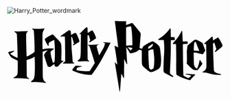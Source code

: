 ![Harry_Potter_wordmark](https://github.com/user-attachments/assets/c1bd6e16-cbdb-4d22-8c61-0f2e1bfd6293)
<?xml version="1.0" encoding="UTF-8" standalone="no"?>
<svg
   xmlns:dc="http://purl.org/dc/elements/1.1/"
   xmlns:cc="http://creativecommons.org/ns#"
   xmlns:rdf="http://www.w3.org/1999/02/22-rdf-syntax-ns#"
   xmlns:svg="http://www.w3.org/2000/svg"
   xmlns="http://www.w3.org/2000/svg"
   xmlns:sodipodi="http://sodipodi.sourceforge.net/DTD/sodipodi-0.dtd"
   xmlns:inkscape="http://www.inkscape.org/namespaces/inkscape"
   width="2180.2778"
   height="742.5"
   viewBox="0 0 1744.2223 594"
   version="1.1"
   id="svg2"
   inkscape:version="0.91 r13725"
   sodipodi:docname="Harry Potter wordmark.svg">
  <metadata
     id="metadata42">
    <rdf:RDF>
      <cc:Work
         rdf:about="">
        <dc:format>image/svg+xml</dc:format>
        <dc:type
           rdf:resource="http://purl.org/dc/dcmitype/StillImage" />
        <dc:title />
      </cc:Work>
    </rdf:RDF>
  </metadata>
  <defs
     id="defs40" />
  <sodipodi:namedview
     pagecolor="#ffffff"
     bordercolor="#666666"
     borderopacity="1"
     objecttolerance="10"
     gridtolerance="10"
     guidetolerance="10"
     inkscape:pageopacity="0"
     inkscape:pageshadow="2"
     inkscape:window-width="1366"
     inkscape:window-height="705"
     id="namedview38"
     showgrid="false"
     fit-margin-top="10"
     fit-margin-left="10"
     fit-margin-right="10"
     fit-margin-bottom="10"
     inkscape:zoom="0.46327968"
     inkscape:cx="1057.7145"
     inkscape:cy="314.59453"
     inkscape:window-x="-8"
     inkscape:window-y="-8"
     inkscape:window-maximized="1"
     inkscape:current-layer="svg2" />
  <path
     d="m 868.05,7.9999944 c 5.4,43.0599996 11.20472,86.0599996 16.72504,129.0999956 3.84968,28.28 7.66976,56.6 9.9,85.05 -9.25032,-4.87 -17.93992,-11.465 -28.35008,-13.625 -0.1,4.91 0.85504,9.745 1.62504,14.575 6.8,40.15 13.24,80.39 18,120.85 0.63,5.72 1.64,11.42 1.75,17.2 -1.12,-0.42 -2.32,-0.7 -3.1,-1.65 -5.86,-6.03 -11.51,-12.26 -17.4,-18.25 11.37,70.47 23.59,140.84 34.75,211.35 1.90422,11.22052 3.25,21.64 5.55,32.35 1.97,-6.84 2.14,-14.04 3.25,-21.05 4.03,-43.24 6.4,-86.625 9.7,-129.925 3.69,7.7 7.76,15.2 11.65,22.8 2.52,4.58 4.55,9.44 7.55,13.75 0.89,0.16 1.79,0.32 2.7,0.5 0.0704,-19.34 0.26,-38.67 0.25,-58 0.46,-11.02 -0.41,-22.06 0.6,-33.05 0.04,-21.38 0.06,-42.745 0.35,-64.125 7.19,14.39 14.23512,28.83 21.47496,43.2 1.1,-1.46 3.19976,-2.69 2.75008,-4.8 -2.24032,-36.76 -4.90984,-73.51 -6.65008,-110.3 -0.81976,-7.39 -0.64968,-14.855 -0.9,-22.275 1.72032,0.63 2.55032,2.335 3.5,3.775 8.91016,14.42 17.88504,28.8 26.57504,43.35 1.24,1.89 3.87,1.34 5.8,1.35 9.98,-0.95 19.6851,-3.785 29.125,-7.075 14.1302,-5.12 28.175,-11.835 38.625,-22.925 7.46,1.45 14.78,3.97 21.75,7.05 0.16,24.58 -0.2753,49.17 -0.125,73.75 0.5698,13.82 -1.1098,27.99 2.85,41.45 3.0302,9.64 10.985,16.455 18.175,23.075 12.81,11.22 26.2447,21.705 39.675,32.175 5.8197,4.71 13.8098,3.975 20.8,3.575 8.3698,-0.63 15.7899,-4.805 23.3,-8.175 7.0697,-3.26 14.015,-6.82 20.825,-10.6 9.05,-5 16.8,-12.38 22.1,-21.25 3.36,-5.44 4.1552,-11.905 5.225,-18.075 2,-13.26 2.915,-26.665 2.825,-40.075 0.47,-24.2 -3.7,-48.155 -6,-72.175 l -0.475,-0.75 c -0.1601,-4.74 -1.045,-9.41 -1.675,-14.1 -0.95,-6.28 -1.62,-12.74 -4.35,-18.55 -2.48,-5.54 -6.39,-10.33 -10.8,-14.45 -11.73,-10.84 -24.5149,-20.72 -38.725,-28.1 -6.0097,-3.44 -12.965,-0.41 -18.825,1.8 -20.46,8.67 -39.3652,20.555 -58.025,32.525 -4.3902,2.64 -8.0798,6.725 -9.35,11.775 -1.0797,4.26 -3.2597,8.11 -5.8,11.65 -6.8899,-0.69 -13.125,-3.915 -19.725,-5.775 2.56,-33.68 6.09,-67.275 8.5,-100.975 0.35,-6.4 1.9649,-13.235 -0.825,-19.325 -2.9703,-7.119996 -8.215,-12.894996 -12.875,-18.924996 -17.25,-21.17 -34.3948,-42.435 -52.275,-63.075 -3.8098,-0.56 -7.555,0.38 -11.075,1.75 -11.6,4.2 -23.14,8.635 -34.85,12.525 -1.65,0.57 -3.4,0.76 -5.1,1 -1.73,-10.09 0.62,-20.255 0.8,-30.3749996 -16.59,-0.2 -33.22496,0.7649996 -49.82496,-0.125 -11.74032,-0.73 -23.49976,-0.895 -35.25008,-1.375 z m 125.9,43.2499996 c 1.56184,-0.03938 3.08496,0.4675 4.45,1.3 0.95,1.7 1.29504,3.62 1.47504,5.55 5.23996,28.35 6.87496,57.159996 8.47496,85.899996 0.47,6.61 -0.12,13.325 0.8,19.875 0.32,13.78 0.44,27.555 0.25,41.325 -3.11,0.56 -6.26,0.22 -9.35,-0.2 -9.04,-0.9 -18.10496,0.47 -26.97496,2.05 -4.56008,0.51 -9.06504,1.385 -13.62504,1.825 -1.07,-39.3 -0.46504,-78.625 -0.87496,-117.924996 0.02,-8.98 -0.0352,-17.945 0.0248,-26.925 -0.02,-2.25 0.7,-5.26 3.35,-5.65 9.96,-3.01 20.30504,-4.53 30.42504,-6.9 0.52,-0.1425 1.05432,-0.211875 1.57496,-0.225 z m 180.7,140.649996 c 1.33,4.75 0.12,9.71 -1.4,14.25 -3.34,7.31 -9.28,13.01 -15.7,17.65 -5.73,4.41 -13.4849,4.96 -18.825,10 -0.7298,-1.15 -1.045,-2.385 -0.975,-3.725 0.02,-4.39 -0.31,-8.845 0.85,-13.125 11.52,-9.03 23.91,-16.89 36.05,-25.05 z m -202.75,28.4 c 3.33,0.16 6.74,-0.04 10,0.85 8.92,0.72 17.7552,2.32 26.425,4.55 l 0.875,2.175 c 0.04,0.83 0.095,1.66 0.175,2.5 -3.3302,5.4 -7.365,10.295 -11.325,15.225 -3.78,1.38 -5.71488,-2.56 -8.02504,-4.65 -6.16976,-6.77 -12.30496,-13.59 -18.12496,-20.65 z m 206.375,17.85 c 2.7599,20.56 5.5099,41.135 7.1,61.825 0.5999,7.33 0.045,14.715 0.875,22.025 0.46,6.03 -0.63,12.02 -0.45,18.05 -0.12,11.71 -1.2351,23.38 -2.625,35 -0.9701,6.05 -1.515,12.31 -3.975,18 -5.64,3.24 -11.25,6.595 -17.4,8.775 -1.51,0.68 -3.1749,0.755 -4.775,0.625 -4.3099,-4.43 -9.2201,-8.565 -12.25,-14.025 -2.02,-22.11 -3.8799,-44.305 -4.65,-66.525 -0.9199,-6.92 -0.555,-13.94 -0.825,-20.9 -1.21,-17.46 -0.725,-35 -0.875,-52.5 2.57,-1.15 5.14,-2.305 7.8,-3.275 4.81,-2.26 9.825,-4.045 14.575,-6.475 5.8,-0.52 11.645,-0.53 17.475,-0.6 z"
     id="path6"
     inkscape:connector-curvature="0"
     sodipodi:nodetypes="cccccccccccccccccccccccccccccccccccccccccccccccccccccccccccccccccccccccccccccccccccccccccccccccccccccccccc" />
  <path
     d="m 640.57,58.809994 c 2.51,-0.65 5.81,0.07 6.95,2.64 0.95,13.1 0.56,26.33 1.57,39.419996 0.14,0.68 0.43,2.05 0.57,2.74 1.13,-0.11 2.35,-0.1 3.29,-0.88 6.75,-4.629996 13.37,-9.449996 20.26,-13.869996 3.28,-2 6.58,-4.17 10.33,-5.18 3.5,-0.51 6.08,2.48 7.84,5.1 5.1,7.56 8.97,15.869996 12.86,24.109996 4.38,10.15 9.52,20.14 12,30.98 1.28,4.19 -3.03,6.6 -5.79,8.71 -13.88,9.72 -28.18,18.88 -42.98,27.16 -3.41,2.17 -5.11,-3.11 -7.43,-4.75 2.87,-3.43 5.88,-6.76 8.97,-10.01 1.22,-1.1 0.43,-2.87 0.17,-4.23 -3.63,-11.52 -6.71,-23.21 -10.38,-34.71 -0.1,-0.61 -0.3,-1.82 -0.4,-2.43 -3.23,-0.82 -6.56,-0.3 -9.5,1.2 -0.27,0.51 -0.81,1.53 -1.08,2.04 -0.69,18.37 0.08,36.75 -0.05,55.13 -0.08,22.68 0.13,45.36 0.1,68.04 0.77,6.3 0.32,12.65 0.43,18.98 0.08,16.4 0.19,32.8 0.43,49.2 2.89,7.22 9.93,11.4 14.39,17.37 -4.09,0.21 -8.15,-0.22 -12.17,-0.84 -5.98,-0.1 -12.02,-0.55 -17.94,-0.6 -9.62,-0.92 -19.37,-0.27 -28.91,1.02 -4.3,0.54 -8.7,0.08 -12.95,0.99 -5.56,0.01 -11.48,1.06 -16.7,-1.37 -2.72,-1.24 -5.46,-2.47 -8.27,-3.5 0.14,-0.33 0.41,-0.98 0.55,-1.31 5.03,-2.92 9.39,-6.84 13.58,-10.83 3.69,-3.74 7.46,-7.9 8.49,-13.23 3.08,-14.75 3.44,-29.86 4.4,-44.84 0.13,-43.7 0.72,-87.39 1.23,-131.07 -0.14,-1.65 0.36,-3.5 -0.49,-5 1.42,-3.72 0.3,-8.07 0.65,-12.04 -2.49,0.73 -4.96,1.5 -7.41,2.32 -1.13,0.04 -2.26,0.08 -3.37,0.12 -0.52,-0.85 -1.08,-1.69 -1.58,-2.53 1.69,-2.2 3.94,-3.83 6,-5.66 14.77,-14.529996 29.5,-29.109996 44.21,-43.699996 2.09,-2.46 5.04,-3.94 8.13,-4.69 z"
     id="path12"
     inkscape:connector-curvature="0"
     style="fill:#030303" />
  <path
     d="m 201.49,68.589994 c 8.51,0.8 16.99,2.39 25.59,2.22 14,0.71 28.06,0.83 42.05,-0.25 11.17,-0.43 22.28,-2.37 33.46,-2.09 -0.53,3.58 -4.04,5.26 -5.71,8.19 -4.91,8.26 -8.86,17.19 -11.04,26.559996 -0.92,6.88 -1.31,13.83 -1.33,20.77 -0.37,36.95 -0.13,73.91 0.34,110.86 -0.39,1.72 1.47,2.41 2.82,1.77 21.31,-5.31 43.37,-6.95 65.28,-6.3 7.88,0.34 16.08,-0.31 23.67,2.14 -0.15,0.86 -0.29,1.72 -0.43,2.58 -2.38,0.87 -4.86,1.68 -6.78,3.4 -6.01,4.97 -11.49,10.55 -17.14,15.92 -1.42,1.55 -3.77,3.09 -3.05,5.54 2.18,12.21 2.7,24.66 5.09,36.83 4.66,16.97 10.16,33.71 14.49,50.79 1.81,0 3.49,-0.66 4.72,-2.02 2.64,-2.71 5.81,-4.83 8.61,-7.36 1.04,-11.01 1.43,-22.1 1.71,-33.16 0.75,-7.63 0.48,-15.29 0.72,-22.94 0.29,-40.19 -0.49,-80.48 -5.34,-120.42 -2.23,0.53 -4.49,1.03 -6.55,2.05 -10.55,4.77 -20.87,10.08 -30.69,16.21 -2.65,1.55 -5.13,3.72 -6.1,6.73 -2.23,6.96 -1.6,14.41 -1.22,21.6 -1.61,0.51 -3.21,1.03 -4.81,1.55 -8.39,-13.51 -17.09,-26.98 -23.03,-41.8 -1.7,-5.08 -4.35,-10.24 -3.34,-15.75 4.09,-1.95 7.42,-5.08 11.15,-7.59 14.91,-10.55 30.63,-20.16 47.55,-27.13 2.3,-0.78 5.53,-2.39 7.43,-0.03 15.67,15.7 30.84,31.9 45.86,48.22 8.09,9.04 16.95,18.46 19.38,30.79 2.3,14.4 2.64,29 2.7,43.55 -0.13,16.65 0.42,33.33 -0.78,49.95 -0.09,12.78 -0.46,25.55 -0.47,38.33 5.74,2.61 12.39,2.85 18.44,1.25 -0.26,1.84 -1.68,3.1 -2.96,4.3 -8.37,7.63 -16.86,15.14 -25.42,22.55 -5.84,4.9 -8.75,12.34 -14.56,17.27 -6.2,5.46 -15.5,5.93 -23.07,3.5 -7.75,-4.02 -7.73,-13.74 -8.36,-21.29 -10.11,7.27 -20.02,14.83 -29.9,22.41 -4.66,3.6 -10.83,1.56 -16.02,0.56 -3.79,-1.05 -8.64,-2.54 -9.68,-6.88 -4.39,-13.28 -8.7,-26.59 -13.11,-39.86 -4.77,-14.92 -10.37,-29.64 -13.58,-45.01 -1.37,-4.93 1.07,-9.76 3.52,-13.89 6.61,-10.65 16.09,-19.03 25.08,-27.59 -13.99,2.67 -28.55,4.9 -41.04,12.17 -0.11,34.4 0.31,68.79 0.2,103.19 0.67,14.68 -0.03,29.38 0.46,44.06 0.03,17.3 0.13,34.6 0.58,51.89 1.03,13.49 3.2,28.18 12.56,38.64 3.37,4.18 8.84,5.58 12.59,9.28 -0.49,1.57 -1.15,3.07 -1.93,4.52 -1.69,0.01 -3.37,0.11 -5.04,-0.11 -18.57,-3.01 -37.3,-5.18 -56.1,-5.93 -17.7,-0.13 -35.48,-0.8 -53.09,1.33 -0.88,-2.89 -3.81,-5.16 -3.6,-8.28 9.81,-5.49 19.26,-13.12 23.12,-24.07 4.9,-13.89 5.54,-28.78 6.75,-43.32 1.25,-26.33 1.64,-52.71 0.89,-79.06 -0.67,-17.65 -0.52,-35.38 -2.74,-52.93 -18.41,14.41 -41.2,21.68 -63.73,26.68 0.19,36.63 0.69,73.26 0.94,109.89 0.37,7.69 -0.36,15.44 0.55,23.1 2.24,8.4 10.5,12.71 17.39,16.85 1.58,1.05 4.13,3.31 2.71,5.23 -2.87,0.36 -5.51,-1.03 -8.24,-1.62 -8.77,-1.89 -17.74,-2.47 -26.65,-3.26 -29.64,-1.99 -59.37,-2.49 -89.07,-2.65 -1.06,-0.32 -3.99,-1.34 -1.8,-2.32 0.08,-0.86 0.24,-2.56 0.32,-3.42 10.59,-4.18 21.24,-10.26 27.12,-20.39 3.59,-6.05 3.68,-13.25 4.29,-20.04 0.83,-13.34 0.59,-26.72 1.11,-40.08 0.02,-18.49 -0.38,-36.98 -0.65,-55.47 -14.05,-6.51 -28.12,-13.01 -41.82,-20.24 -9.55,-4.71 -16.32,-13.37 -22.12,-22.03 -4.87,-7.65 -9.23,-15.67 -12.6399998,-24.09 l 0,-2.05 C 23.28,254.15999 40.11,251.75999 56.59,249.49999 c 0.01,1.63 0.48,3.78 -1.26,4.72 -10.27,6.15 -21.12,11.34 -31.13,17.95 3.36,3.93 7.55,6.99 11.74,9.96 11.58,8.02 24.12,14.55 36.8,20.64 3.46,1.55 6.87,3.65 10.78,3.69 0.62,-6.47 0.22,-12.99 0.29,-19.48 -0.45,-13.3 -0.1,-26.64 -1.1,-39.92 -0.33,-10.02 0.01,-20.07 -0.9,-30.05 -0.81,-33.38 -2.3,-66.74 -3.54,-100.09 -2.04,-10.46 -11.21,-17.589996 -20.85,-20.839996 0.17,-1.99 1.36,-3.99 3.42,-4.44 3.38,-0.31 6.79,0.05 10.17,0.27 4.64,0.68 9.33,0.25 14,0.35 6.98,-0.09 13.99,0.32 20.95,-0.46 10.66,-0.21 21.33,-0.26 32,-0.52 9.12,-0.71 18.28,-0.84 27.43,-0.88 -0.32,1.97 -0.65,3.93 -0.97,5.89 -5.67,2.9 -9.26,8.649996 -10.77,14.689996 -1.1,6.27 -0.95,12.67 -1.03,19.02 0,16.67 -0.04,33.34 0.56,49.99 0.35,14 0.12,28.03 1.06,42.01 0.18,10.68 0.23,21.37 0.63,32.05 0.81,13.61 0.82,27.28 1.83,40.9 6.58,-0.91 12.5,-4.22 18.37,-7.12 15.92,-8.78 31.43,-18.53 45.54,-30.03 0.15,-56.66 -1.42,-113.36 -5.91,-169.829996 -0.21,-5.91 -4.93,-10.15 -9.91,-12.53 -2.78,-1.12 -3.63,-4.1 -3.3,-6.85 z"
     id="path14"
     inkscape:connector-curvature="0"
     style="fill:#030303" />
  <path
     d="m 1314.84,67.429994 c 3.04,-0.58 3.78,2.7 3.68,5.03 0.11,13.86 0.68,27.709996 0.84,41.569996 0.46,8.15 -0.31,16.41 0.87,24.48 9.68,-0.11 19.36,0.33 29.05,0.29 0.2,1.76 0.37,3.53 0.6,5.29 0.83,2.89 0.37,5.96 1.24,8.84 0.33,3.13 0.63,6.28 0.81,9.43 -9.31,0.2 -18.62,0.36 -27.93,0.44 -1.29,-0.09 -2.5,0.28 -3.65,0.73 -1.75,28.13 -0.31,56.32 -0.89,84.48 -0.5,24.37 -1.66,48.72 -2.33,73.09 -0.82,3.58 -0.34,7.3 -0.6,10.94 -1.06,27.64 -2.56,55.3 -3.51,82.95 -0.41,7.04 -1.91,15.16 2.7,21.21 7.47,7.56 16.11,13.93 24.98,19.76 -1.84,2.08 -3.51,4.43 -5.81,6 -1.8,0.01 -3.34,-1.13 -4.92,-1.75 -18.27,-9.07 -36.73,-17.81 -54.34,-28.14 -4.48,-2.63 -8.87,-5.73 -11.7,-10.17 -2.78,-4.08 -3.57,-9.11 -3.61,-13.94 0.34,-26 0.68,-52 1.74,-77.98 0.86,-25.71 3.71,-51.28 4.22,-77 0.51,-26.63 0.26,-53.39 -2.44,-79.87 -0.21,-3.87 -0.73,-7.7 -1.54,-11.48 -14.2,0.06 -28.39,-0.2 -42.58,-0.2 -0.18,-2.5 -0.28,-5 -0.09,-7.5 17.21,-9.59 33.04,-21.58 47.89,-34.51 14.52,-12.86 27.66,-27.269996 39.2,-42.859996 2.47,-3.24 4.84,-6.63 8.12,-9.13 z"
     id="path16"
     inkscape:connector-curvature="0"
     style="fill:#030303" />
  <path
     d="m 492.65,85.889994 c 2.27,-1.25 4.43,-3.43 7.21,-3.18 4.08,0.67 7.74,2.7 11.59,4.08 2.15,9.82 2.13,20.089996 3.69,30.019996 0.12,1.16 0.24,2.33 0.36,3.5 0.36,0.27 1.06,0.8 1.42,1.07 5.32,-4.28 11.23,-7.76 16.98,-11.43 5.31,-3.32 11.52,-6.23 17.94,-5.24 4.06,0.98 6.23,4.96 8.18,8.29 4.38,8.87 8.17,18.03 11.8,27.23 4.11,9.99 8.52,20.02 10.51,30.68 -0.24,3.39 -1.84,6.53 -4.8,8.32 -13.08,8.5 -26.48,16.51 -39.88,24.49 -1.5,0.83 -2.95,1.99 -4.75,1.85 -0.97,-1.71 -2.2,-3.24 -3.58,-4.61 3.25,-3.21 6.25,-6.66 9.27,-10.07 -0.2,-0.14 -0.62,-0.43 -0.82,-0.57 -0.86,-5.16 -2.56,-10.13 -3.91,-15.18 -3.07,-11.13 -6.43,-22.18 -9.58,-33.28 -0.66,-3.08 -4.34,-6.67 -7.28,-3.86 -0.83,3.23 -0.3,6.61 -0.28,9.9 0.72,22.73 1.66,45.44 2.12,68.17 1.15,7.87 0.03,15.96 1.31,23.84 0.91,14.75 2.89,29.42 3.73,44.18 2.03,17.98 1.93,36.23 4.79,54.14 1.83,4.99 7.09,7.42 11.5,9.7 0.29,0.48 0.86,1.45 1.14,1.94 -0.17,0.58 -0.53,1.76 -0.71,2.34 -27.86,0.68 -55.74,0.55 -83.62,0.58 -2.96,0 -5.94,0.15 -8.88,-0.34 1.54,-3.82 4.21,-7.22 7.79,-9.3 3.61,-2.03 7.25,-4.18 10.13,-7.19 1.05,-1.04 1.47,-2.47 1.35,-3.91 0.02,-28.35 -0.03,-56.69 -0.09,-85.03 0.31,-4.02 -0.71,-7.97 -0.54,-11.99 0.02,-21.36 -0.29,-42.73 -0.48,-64.09 -1.15,-12.47 -0.12,-25.09 -1.81,-37.53 -10.15,-0.01 -20.38,-0.49 -30.47,0.79 -1.78,-0.48 -4.49,-1.54 -4.67,-3.64 20.95,-15.1 41.86,-30.31 63.34,-44.669996 z"
     id="path18"
     inkscape:connector-curvature="0"
     style="fill:#030303" />
  <path
     d="m 1403.23,95.199994 c 1.36,-2.69 2.83,-5.58 5.73,-6.92 0.65,0.36 1.96,1.08 2.61,1.44 1.03,8.43 0.84,16.929996 1.31,25.389996 0.75,3.25 0.34,6.61 0.57,9.92 0.67,16.41 1.7,32.8 2.3,49.22 4.74,-0.11 9.51,0.12 14.25,-0.3 3.34,0.64 6.67,-0.33 10.03,-0.27 5.24,0.06 10.49,0.01 15.73,-0.18 -0.32,6.59 0.14,13.31 -1.15,19.81 -12.64,0.51 -25.3,1.09 -37.9,2.21 0.14,14.86 -0.09,29.72 0.13,44.57 0.66,2.23 0.37,4.57 0.42,6.86 -0.06,24.67 0.4,49.35 0.48,74.02 0.96,11.3 0.42,22.67 0.8,34.01 0.35,20.64 0.92,41.25 1.28,61.91 0.7,11.19 0.32,22.45 1.52,33.61 10.62,5.44 21.06,11.22 31.66,16.69 2.87,1.13 5.66,4.17 8.89,3.22 7.14,-4.85 13.5,-10.77 20.07,-16.34 1.65,-1.03 0.59,-3 0.21,-4.42 -10.84,-3.34 -22.13,-4.78 -33.17,-7.25 -3.83,-1.05 -8.96,-0.75 -11.02,-4.83 7.16,-1.93 14.67,-0.83 21.99,-0.57 16.98,0.88 33.96,1.96 50.93,3.02 1.79,0.34 4.6,0.37 4.68,2.92 0.4,3.32 -2.84,4.82 -4.81,6.78 -7.87,7.19 -14.87,15.25 -22.31,22.87 -4.47,4.52 -7.4,10.52 -12.89,13.99 -1.9,1.62 -4.61,1.39 -6.82,0.73 -18.04,-5.58 -35.95,-11.62 -53.52,-18.52 -16.16,-6.46 -32.66,-12.95 -46.74,-23.39 -1.89,-1.78 -4.49,-3.5 -4.63,-6.34 -1.55,-26.68 -1.15,-53.4 -1.19,-80.12 0.08,-10.34 0.33,-20.67 0.66,-31 0.13,-44.45 -1,-88.88 -1.92,-133.32 -7.16,0.36 -14.35,0.35 -21.48,-0.27 -3.12,-0.12 -4.64,-3.96 -3.44,-6.52 0.9,-1.53 2.1,-2.85 3.35,-4.12 13.95,-14.1 27.04,-29.13 38.25,-45.54 9.62,-13.55 17.69,-28.13 25.14,-42.969996 z"
     id="path20"
     inkscape:connector-curvature="0"
     style="fill:#030303" />
  <path
     d="m 1651.03,134.93999 c 2.8,-2.1 5.8,0.6 6.24,3.5 1.66,8.78 1.57,17.79 3.05,26.6 10.41,-6.25 20.9,-12.37 31.19,-18.83 2.28,-1.39 4.1,-3.74 6.92,-4.08 1.88,-0.35 4.5,-0.25 5.6,1.63 4.66,6.51 8.61,13.51 12.79,20.34 6.46,11.31 13.07,22.61 17.82,34.77 1.68,3.97 1.95,8.47 1.15,12.68 -3.02,6.13 -9.04,9.84 -13.95,14.31 -14.09,11.39 -28.37,22.55 -42.72,33.61 -1.34,-2.06 -3.2,-3.68 -4.96,-5.33 3.86,-5.93 8.42,-11.39 12.47,-17.19 0.3,-1.35 -0.16,-2.69 -0.51,-3.97 -3.51,-10.92 -6.78,-21.92 -10.28,-32.85 -1.74,-5.57 -3.43,-11.14 -5.22,-16.68 -3.69,2.56 -7.39,5.13 -11.21,7.5 0.44,30.05 1.96,60.07 2.43,90.13 1.05,10.28 0.43,20.72 1.02,31.06 1.02,8.89 0.19,17.95 1.16,26.86 0.51,22.75 1.71,45.47 2.79,68.19 0.98,7.86 6.94,13.88 13.45,17.77 8.22,4.92 17.49,7.83 26.78,9.97 1.6,0.43 3.23,0.71 4.88,1.17 3.87,0.51 7.72,1.31 11.64,1.7 -0.05,2.2 -0.15,4.4 -0.23,6.6 -8.45,0.48 -16.91,-0.1 -25.35,0.04 -3.64,-0.23 -7.32,0.18 -10.88,-0.55 -11.46,0.03 -22.89,-1.27 -34.02,-3.97 -11.14,-2.46 -22.14,-5.5 -33.04,-8.84 -13.74,-4.04 -28.11,-7.05 -42.48,-5.33 -0.95,-2.21 -1.94,-4.41 -2.56,-6.72 12.01,-1.06 20.33,-11.28 26.62,-20.61 4.89,-10.04 4.88,-21.54 5.11,-32.46 0.33,-31.36 -0.42,-62.71 -0.62,-94.07 -0.88,-8.23 -0.3,-16.62 -0.65,-24.91 0.08,-17.3 -1.19,-34.54 -0.89,-51.84 -4.97,-0.28 -9.91,0.68 -14.87,0.48 -0.1,-1.21 -0.18,-2.43 -0.24,-3.64 2.16,-3.27 4.01,-6.83 7.01,-9.44 18.39,-15.62 36.28,-31.84 54.56,-47.6 z"
     id="path22"
     inkscape:connector-curvature="0"
     style="fill:#030303" />
  <path
     d="m 1519.175,159.22499 c -2.6795,0.0758 -5.3563,0.39375 -7.9,1.075 -19.11,14.91 -37.605,30.66 -56.825,45.4 -2.05,9.59 -2.25,19.525 -3.55,29.225 -0.11,6.44 -2.61,12.585 -2.55,19.025 1.13,26.31 0.865,52.63 1.225,78.95 -0.1,6.44 -2.175,12.63 -2.425,19.05 3.74,3.89 7.19,8.06 10.9,12 13.32,13.7 26.675,27.62 42.475,38.5 2.46,1.91 5.645,2.275 8.625,2.825 7.6,0.7 15.27,1.585 22.9,0.425 3.7,0.23 6.49,-2.585 8.55,-5.325 6.94,-10.2 14.8,-19.735 22.3,-29.525 4,-5.61 8.95,-10.625 11.95,-16.875 -6.58,-9.49 -11.56,-20.29 -19.6,-28.65 -0.91,0.08 -2.74,0.255 -3.65,0.325 -0.68,6.25 -2.15,12.345 -3.5,18.475 -3.89,15.94 -8.125,31.95 -15.275,46.8 -0.81,1.49 -1.675,4.49 -3.875,3 -11.06,-6.22 -19.21,-17.535 -22.05,-29.875 -1.72,-10.27 -1.155,-20.75 -2.025,-31.1 -0.28,-12.98 -0.515,-25.96 -0.525,-38.95 -0.09,-1.68 0.15,-3.48 -0.7,-5 0.98,-1.54 0.58,-3.335 0.2,-4.975 0.46,-7.04 -1.705,-14.705 1.975,-21.275 10.59,-0.12 20.795,3.04 31.025,5.4 6.13,1.49 12.23,3.095 18.35,4.675 1.29,0.39 2.575,0.68 3.925,1 4.44,1.18 8.915,2.24 13.375,3.4 1.61,0.36 3.745,0.845 4.925,-0.725 8.89,-8.28 14.37,-19.42 19.95,-30 -1.92,-6.64 -4.855,-13.04 -7.125,-19.6 -3.39,-8.95 -6.82,-17.885 -10.1,-26.875 -2.11,-5.1 -3.6,-10.465 -5.9,-15.475 -6.79,-4.28 -14.09,-7.79 -21.1,-11.75 -2.63,-1.37 -5.27,-2.72 -7.9,-4.05 -6.95,-3.43 -13.795,-7.285 -21.275,-9.425 -1.5863,-0.0937 -3.1923,-0.14547 -4.8,-0.1 z m -1.75,17.525 c 1.8802,0.0446 3.5194,0.99375 3.9,3.225 3.89,10 7.84,19.955 11.8,29.925 5.12,12.61 9.77,25.43 15.2,37.9 -0.03,0.85 -0.035,1.7 -0.025,2.55 -6.1,0.31 -12.18,-0.84 -18.2,-1.5 -8.64,-0.5 -17.23,-1.73 -25.85,-2.45 0.03,-10.2 1.12,-20.345 1.5,-30.525 1.24,-11.95 0.32,-24.565 5.45,-35.725 1.0012,-2.04187 3.8076,-3.45728 6.2249,-3.4 z"
     id="path24"
     inkscape:connector-curvature="0" />
  <path
     d="m 772.27,179.64999 c 8.47,1.67 17.2,0.56 25.76,1.56 7.67,0.15 15.28,0.98 22.87,1.94 4.27,0.15 8.61,0.36 12.82,-0.64 -0.1,0.84 -0.19,1.69 -0.28,2.53 -3.63,5.92 -7.11,12 -9.73,18.45 -9.28,20.04 -20.13,39.28 -30.89,58.56 -9.68,17.08 -18.29,34.75 -27.82,51.92 -25.14,45.17 -52.55,89.21 -83.96,130.31 -17.09,0.33 -34.16,-1.14 -51.12,-3.16 -16.1,-2.51 -32.14,-5.68 -47.79,-10.27 -5.4,-1.45 -10.71,-3.24 -16,-5.03 -3.69,-1.33 -7.42,-2.54 -11.05,-4.02 -3.79,-1.44 -7.5,-3.05 -11.21,-4.64 -6.63,-2.89 -13.1,-6.11 -19.45,-9.54 -0.45,-3.72 2.3,-6.99 3.89,-10.18 6.7,-10.54 15.58,-19.43 24.6,-27.96 13.04,0.88 26.04,2.44 39.06,3.52 3.23,0.94 7.04,-0.41 9.89,1.71 -0.31,1.85 -2.25,2.02 -3.63,2.54 -10.74,2.96 -21.54,5.68 -32.23,8.82 -2.26,0.42 -2.56,3.03 -3.46,4.75 -1.73,4.72 -4.07,9.42 -4.2,14.55 7.7,3.68 16.41,4.21 24.71,5.68 27.3,3.7 55.03,5.39 82.49,2.6 9.96,-16.33 20.36,-32.4 30.5,-48.63 3.02,-4.42 5.52,-9.19 8.88,-13.37 1.54,-1.92 0.63,-4.61 0.23,-6.79 -7.01,-24.7 -14.75,-49.19 -22.36,-73.71 -3.3,-10.35 -6.58,-20.71 -9.95,-31.03 -1.73,-4.98 -3.26,-10.04 -5.02,-15.01 -1.87,-5.07 -3.36,-10.3 -5.73,-15.17 -2.89,-3.58 -7.92,-4.32 -12.23,-4.76 0.39,-1.34 1.04,-2.58 1.89,-3.69 3.45,-0.04 6.89,-0.15 10.34,-0.35 10.92,-1.08 21.99,-0.52 32.95,-1.28 14.24,0.2 28.42,-1.8 42.61,-2.26 -2.76,5.98 -10.96,5.26 -14.53,10.46 -1.8,2.01 -2.03,4.87 -1.31,7.38 5.55,21.22 11.12,42.45 17.12,63.55 0.87,2.38 1.08,5.21 3.15,6.94 10.07,-15.76 18.8,-32.33 28.03,-48.6 3.7,-6.81 7.46,-13.59 10.89,-20.54 1.66,-3.37 1.81,-7.2 3.13,-10.68 1.25,-4.05 2.59,-8.08 4.02,-12.07 0.68,-1.74 1.4,-3.48 2.09,-5.22 -6.92,-0.66 -12.81,-4.83 -17.97,-9.17 z"
     id="path28"
     inkscape:connector-curvature="0"
     style="fill:#030303" />
</svg>
